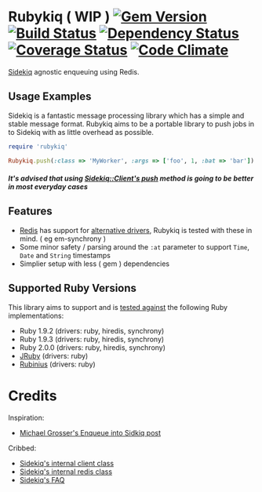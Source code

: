 # Rubykiq ( WIP ) [![Gem Version](https://badge.fury.io/rb/rubykiq.png)][gem] [![Build Status](https://travis-ci.org/karlfreeman/rubykiq.png?branch=master)][travis] [![Dependency Status](https://gemnasium.com/karlfreeman/rubykiq.png?travis)][gemnasium] [![Coverage Status](https://coveralls.io/repos/karlfreeman/rubykiq/badge.png?branch=master)][coveralls] [![Code Climate](https://codeclimate.com/github/karlfreeman/rubykiq.png)][codeclimate]

[Sidekiq] agnostic enqueuing using Redis.

[gem]: https://rubygems.org/gems/rubykiq
[travis]: http://travis-ci.org/karlfreeman/rubykiq
[gemnasium]: https://gemnasium.com/karlfreeman/rubykiq
[coveralls]: https://coveralls.io/r/karlfreeman/rubykiq
[codeclimate]: https://codeclimate.com/github/karlfreeman/rubykiq

[sidekiq]: http://mperham.github.com/sidekiq/

## Usage Examples
Sidekiq is a fantastic message processing library which has a simple and stable message format. Rubykiq aims to be a portable library to push jobs in to Sidekiq with as little overhead as possible.

```ruby
require 'rubykiq'

Rubykiq.push(:class => 'MyWorker', :args => ['foo', 1, :bat => 'bar']) # uses default queue unless specified
```

##### It's advised that using [Sidekiq::Client's push] method is going to be better in most everyday cases

[sidekiq::client's push]: https://github.com/mperham/sidekiq/blob/master/lib/sidekiq/client.rb#L36

## Features

* [Redis][] has support for [alternative drivers](https://github.com/redis/redis-rb#alternate-drivers), Rubykiq is tested with these in mind. ( eg em-synchrony )
* Some minor safety / parsing around the `:at` parameter to support `Time`, `Date` and `String` timestamps
* Simplier setup with less ( gem ) dependencies

[redis]: https://github.com/redis/redis-rb

## Supported Ruby Versions
This library aims to support and is [tested against][travis] the following Ruby
implementations:

* Ruby 1.9.2 (drivers: ruby, hiredis, synchrony)
* Ruby 1.9.3 (drivers: ruby, hiredis, synchrony)
* Ruby 2.0.0 (drivers: ruby, hiredis, synchrony)
* [JRuby][] (drivers: ruby)
* [Rubinius][] (drivers: ruby)

[jruby]: http://www.jruby.org/
[rubinius]: http://rubini.us/

# Credits

Inspiration:

- [Michael Grosser's Enqueue into Sidkiq post](http://grosser.it/2013/01/17/enqueue-into-sidekiq-via-pure-redis-without-loading-sidekiq/)

Cribbed:

- [Sidekiq's internal client class](https://github.com/mperham/sidekiq/blob/master/lib/sidekiq/client.rb)
- [Sidekiq's internal redis class](https://github.com/mperham/sidekiq/blob/master/lib/sidekiq/redis_connection.rb)
- [Sidekiq's FAQ](https://github.com/mperham/sidekiq/wiki/FAQ)
